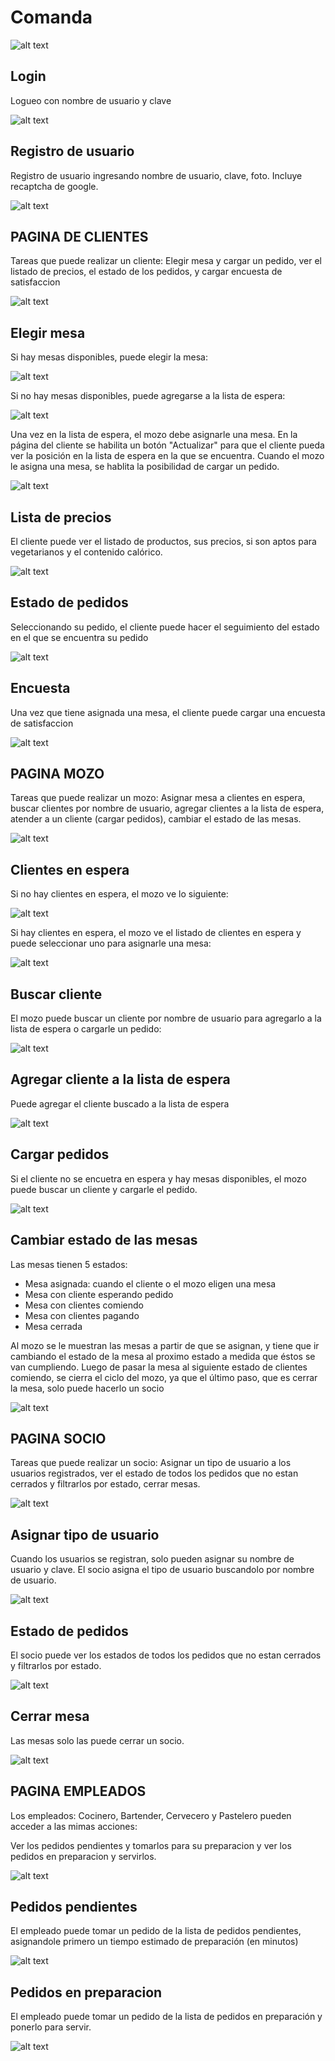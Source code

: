 # Comanda
 ![alt text](https://github.com/seba0413/TP_Lab4_2c_2019/blob/master/imagen1.jpg)

## Login

Logueo con nombre de usuario y clave

 ![alt text](https://github.com/seba0413/TP_Lab4_2c_2019/blob/master/imagenes/login.jpg)

## Registro de usuario

Registro de usuario ingresando nombre de usuario, clave, foto. Incluye recaptcha de google. 

![alt text](https://github.com/seba0413/TP_Lab4_2c_2019/blob/master/imagenes/registro.jpg)

## PAGINA DE CLIENTES

Tareas que puede realizar un cliente: Elegir mesa y cargar un pedido, ver el listado de precios, el estado de los pedidos, y cargar encuesta de satisfaccion

![alt text](https://github.com/seba0413/TP_Lab4_2c_2019/blob/master/imagenes/cliente.jpg)

## Elegir mesa

Si hay mesas disponibles, puede elegir la mesa: 

![alt text](https://github.com/seba0413/TP_Lab4_2c_2019/blob/master/imagenes/elegirMesa.jpg)

Si no hay mesas disponibles, puede agregarse a la lista de espera: 

![alt text](https://github.com/seba0413/TP_Lab4_2c_2019/blob/master/imagenes/clientesEspera.jpg)

Una vez en la lista de espera, el mozo debe asignarle una mesa. En la página del cliente se habilita un botón "Actualizar" para que el cliente pueda ver la posición en la lista de espera en la que se encuentra. Cuando el mozo le asigna una mesa, se hablita la posibilidad de cargar un pedido. 


![alt text](https://github.com/seba0413/TP_Lab4_2c_2019/blob/master/imagenes/clienteActualizar.jpg)

## Lista de precios

El cliente puede ver el listado de productos, sus precios, si son aptos para vegetarianos y el contenido calórico.

![alt text](https://github.com/seba0413/TP_Lab4_2c_2019/blob/master/imagenes/precios.jpg)

## Estado de pedidos

Seleccionando su pedido, el cliente puede hacer el seguimiento del estado en el que se encuentra su pedido

![alt text](https://github.com/seba0413/TP_Lab4_2c_2019/blob/master/imagenes/estadoPedido.jpg)

## Encuesta

Una vez que tiene asignada una mesa, el cliente puede cargar una encuesta de satisfaccion

![alt text](https://github.com/seba0413/TP_Lab4_2c_2019/blob/master/imagenes/encuesta.jpg)

## PAGINA MOZO
Tareas que puede realizar un mozo: Asignar mesa a clientes en espera, buscar clientes por nombre de usuario, agregar clientes a la lista de espera, atender a un cliente (cargar pedidos), cambiar el estado de las mesas.

![alt text](https://github.com/seba0413/TP_Lab4_2c_2019/blob/master/imagenes/mozo.jpg)

## Clientes en espera
  
Si no hay clientes en espera, el mozo ve lo siguiente: 

![alt text](https://github.com/seba0413/TP_Lab4_2c_2019/blob/master/imagenes/mozoSinClientesEspera.jpg)

Si hay clientes en espera, el mozo ve el listado de clientes en espera y puede seleccionar uno para asignarle una mesa:

![alt text](https://github.com/seba0413/TP_Lab4_2c_2019/blob/master/imagenes/mozoConClientesEspera.jpg)

## Buscar cliente

El mozo puede buscar un cliente por nombre de usuario para agregarlo a la lista de espera o cargarle un pedido:

![alt text](https://github.com/seba0413/TP_Lab4_2c_2019/blob/master/imagenes/mozoBuscarCliente.jpg)

## Agregar cliente a la lista de espera

Puede agregar el cliente buscado a la lista de espera

![alt text](https://github.com/seba0413/TP_Lab4_2c_2019/blob/master/imagenes/mozoAgregarCliente.jpg)

## Cargar pedidos

Si el cliente no se encuetra en espera y hay mesas disponibles, el mozo puede buscar un cliente y cargarle el pedido.

![alt text](https://github.com/seba0413/TP_Lab4_2c_2019/blob/master/imagenes/mozoCargarPedidos.jpg)

## Cambiar estado de las mesas

Las mesas tienen 5 estados: 
- Mesa asignada: cuando el cliente o el mozo eligen una mesa
- Mesa con cliente esperando pedido
- Mesa con clientes comiendo
- Mesa con clientes pagando
- Mesa cerrada

Al mozo se le muestran las mesas a partir de que se asignan, y tiene que ir cambiando el estado de la mesa al proximo estado a medida que éstos se van cumpliendo. Luego de pasar la mesa al siguiente estado de clientes comiendo, se cierra el ciclo del mozo, ya que el último paso, que es cerrar la mesa, solo puede hacerlo un socio 

![alt text](https://github.com/seba0413/TP_Lab4_2c_2019/blob/master/imagenes/mozoCambiarMesas.jpg)

## PAGINA SOCIO

Tareas que puede realizar un socio: Asignar un tipo de usuario a los usuarios registrados, ver el estado de todos los pedidos que no estan cerrados y filtrarlos por estado, cerrar mesas.

![alt text](https://github.com/seba0413/TP_Lab4_2c_2019/blob/master/imagenes/socio.jpg)


## Asignar tipo de usuario
Cuando los usuarios se registran, solo pueden asignar su nombre de usuario y clave. El socio asigna el tipo de usuario buscandolo por nombre de usuario.   

![alt text](https://github.com/seba0413/TP_Lab4_2c_2019/blob/master/imagenes/socioAsignar.jpg)


## Estado de pedidos

El socio puede ver los estados de todos los pedidos que no estan cerrados y filtrarlos por estado. 


![alt text](https://github.com/seba0413/TP_Lab4_2c_2019/blob/master/imagenes/socioEstadoPedidos.jpg)


## Cerrar mesa

Las mesas solo las puede cerrar un socio.

![alt text](https://github.com/seba0413/TP_Lab4_2c_2019/blob/master/imagenes/socioCerrarMesa.jpg)


## PAGINA EMPLEADOS

Los empleados: Cocinero, Bartender, Cervecero y Pastelero pueden acceder a las mimas acciones:

Ver los pedidos pendientes y tomarlos para su preparacion y ver los pedidos en preparacion y servirlos. 


![alt text](https://github.com/seba0413/TP_Lab4_2c_2019/blob/master/imagenes/empleado.jpg)


## Pedidos pendientes

El empleado puede tomar un pedido de la lista de pedidos pendientes, asignandole primero un tiempo estimado de preparación (en minutos)

![alt text](https://github.com/seba0413/TP_Lab4_2c_2019/blob/master/imagenes/empleadoPendientes.jpg)


## Pedidos en preparacion

El empleado puede tomar un pedido de la lista de pedidos en preparación y ponerlo para servir.

![alt text](https://github.com/seba0413/TP_Lab4_2c_2019/blob/master/imagenes/empleadoPreparacion.jpg)






